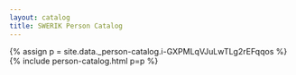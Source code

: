 ```yaml
---
layout: catalog
title: SWERIK Person Catalog
---
```

{% assign p = site.data._person-catalog.i-GXPMLqVJuLwTLg2rEFqqos %}
{% include person-catalog.html p=p %}

